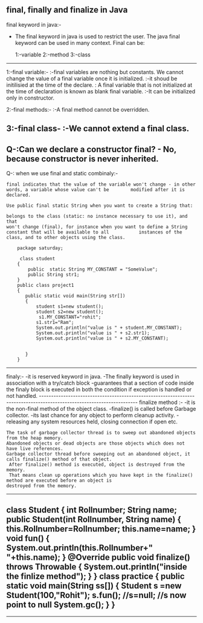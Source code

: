 final, finally and finalize in Java
----------------------------------------------------------------------------------------------------------------------
final keyword in java:-

  - The final keyword in java is used to restrict the user. The java final keyword can be used in many context. Final  		can be:

    1:-variable
    2:-method
    3:-class
----------------------------------------------------------------------------------------------------------------------
1:-final variable:-
	:-final variables are nothing but constants. We cannot change the value of a final variable once it is   	  		 initialized.
     :-it shoud be initilisied at the time of the declare.
	: A final variable that is not initialized at the time of declaration is known as blank final variable.
	:-It can be initialized only in constructor.

2:-final methods:-
	:-A final method cannot be overridden.

3:-final class- 
     :-We cannot extend a final class.
----------------------------------------------------------------------------------------------------------------------
Q-:Can we declare a constructor final?
	 - No, because constructor is never inherited.
----------------------------------------------------------------------------------------------------------------------
Q-: when we use final and static combinaly:-

    final indicates that the value of the variable won't change - in other words, a variable whose value can't be    	 modified after it is declared.

    Use public final static String when you want to create a String that:

    belongs to the class (static: no instance necessary to use it), and that
    won't change (final), for instance when you want to define a String constant that will be available to all   	  	 instances of the class, and to other objects using the class.

		package saturday;

		 class student
		{
			public  static String MY_CONSTANT = "SomeValue";
			public String str1;
		}
		public class project1 
		{
		   public static void main(String str[])
		   {
			   student s1=new student();
			   student s2=new student();
				s1.MY_CONSTANT="rohit";
			   s1.str1="Ram";
			   System.out.println("value is " + student.MY_CONSTANT); 	
			   System.out.println("value is " + s2.str1);
			   System.out.println("value is " + s2.MY_CONSTANT);


		   }
		}

-----------------------------------------------------------------------------------------------------------------------

finaly:-
      -it is reserved keyword in java.
	 -The finally keyword is used in association with a try/catch block 
	  -guarantees that a section of code inside the finaly block is executed in both the condition if exception is 
		handled or not handled.
----------------------------------------------------------------------------------------------------------------------   finalize method :-
               -it is the non-final method of the object class.
			-finalize() is called before Garbage collector.
			-its last chance for any object to perform cleanup activity.
			-releasing any system resources held, closing connection if open etc.

	The task of garbage collector thread is to sweep out abandoned objects from the heap memory.
 	Abandoned objects or dead objects are those objects which does not have live references. 
	Garbage collector thread before sweeping out an abandoned object, it calls finalize() method of that object.
	 After finalize() method is executed, object is destroyed from the memory.
	 That means clean up operations which you have kept in the finalize() method are executed before an object is
 	destroyed from the memory.
----------------------------------------------------------------------------------------------------------------------
class Student
{
	int Rollnumber;
	String name;
	public Student(int Rollnumber, String name)
	{
		this.Rollnumber=Rollnumber;
		this.name=name;
	}
	void fun()
	{
		System.out.println(this.Rollnumber+" "+this.name);
	}
	@Override
	public void finalize() throws Throwable
	{
		System.out.println("inside the finlize method");
	}
}
class practice 
{ 
	public static void main(String ss[])
	{
		Student s =new Student(100,"Rohit");
		s.fun();
		//s=null;     //s now point to null 
        System.gc();
	}
} 
-------------------------------------------------------------------------------------------------------------------

-------------------------------------------------------------------------------------------------------------------
